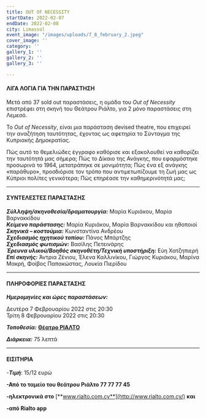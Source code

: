 ```yaml
---
title: OUT OF NECESSITY
startDate: 2022-02-07
endDate: 2022-02-08
city: Limassol
event_image: "/images/uploads/7_8_february_2.jpeg"
cover_image: ''
category: ''
gallery_1: ''
gallery_2: ''
gallery_3: ''

---
```

#### ΛΙΓΑ ΛΟΓΙΑ ΓΙΑ ΤΗΝ ΠΑΡΑΣΤΗΣΗ

Μετά από 37 sold out παραστάσεις, η ομάδα του _Out of Necessity_ επιστρέφει στη σκηνή του Θεάτρου Ριάλτο, για 2 μόνο παραστάσεις στη Λεμεσό.

Το _Out of Necessity_, είναι μια παράσταση devised theatre, που επιχειρεί την αναζήτηση ταυτότητας, έχοντας ως αφετηρία το Σύνταγμα της Κυπριακής Δημοκρατίας.

Πώς αυτό το θεμελιώδες έγγραφο καθόρισε και εξακολουθεί να καθορίζει την ταυτότητά μας σήμερα; Πώς το Δίκαιο της Ανάγκης, που εφαρμόστηκε προσωρινά το 1964, μετατράπηκε σε μονιμότητα; Πώς ένα εξ ανάγκης «παράθυρο», προσδιόρισε τον τρόπο που αντιμετωπίζουμε τη ζωή μας ως Κύπριοι πολίτες γενικότερα; Πώς επηρέασε την καθημερινότητά μας;

***

#### ΣΥΝΤΕΛΕΣΤΕΣ ΠΑΡΑΣΤΑΣΗΣ

**_Σύλληψη/σκηνοθεσία/δραματουργία:_** Μαρία Κυριάκου, Μαρία Βαρνακκίδου  
**_Κείμενο παράστασης:_** Μαρία Κυριάκου, Μαρία Βαρνακκίδου και ηθοποιοί  
**_Σκηνικά – κοστούμια:_** Κωνσταντίνα Ανδρέου  
**_Σχεδιασμός ηχητικού τοπίου:_** Πάνος Μπάρτζης  
**_Σχεδιασμός φωτισμών:_** Βασίλης Πετεινάρης  
**_Έρευνα υλικού/Βοηθός σκηνοθέτη/Τεχνική υποστήριξη:_** Εύη Χατζηπιερή  
**_Επί σκηνής:_** Άντρια Ζένιου, Έλενα Καλλινίκου, Γιώργος Κυριάκου, Μαρίνα Μακρή, Φοίβος Παπακώστας, Λουκία Πιερίδου

***

#### ΠΛΗΡΟΦΟΡΙΕΣ ΠΑΡΑΣΤΑΣΗΣ

**_Ημερομηνίες και ώρες παραστάσεων:_**

Δευτέρα 7 Φεβρουαρίου 2022 στις 20:30  
Τρίτη 8 Φεβρουαρίου 2022 στις 20:30

**_Τοποθεσία:_** [**Θέατρο ΡΙΑΛΤΟ**](https://www.google.com/maps/place/Rialto+Theatre/@34.6797568,33.043364,17z/data=!3m1!4b1!4m5!3m4!1s0x14e7331ab1ec9197:0xdf6e42bed1d077b1!8m2!3d34.6797568!4d33.0455527 "https://www.google.com/maps/place/Rialto+Theatre/@34.6797568,33.043364,17z/data=!3m1!4b1!4m5!3m4!1s0x14e7331ab1ec9197:0xdf6e42bed1d077b1!8m2!3d34.6797568!4d33.0455527")

**_Διάρκεια:_** 75 λεπτά

***

#### ΕΙΣΙΤΗΡΙΑ

\-**_Τιμή_**: 15/12 ευρώ

**-Από το ταμείο του θεάτρου Ριάλτο 77 77 77 45**

**-ηλεκτρονικά στο** [**www.rialto.com.cy**](http://www.rialto.com.cy/) **και**

**-από Rialto app**